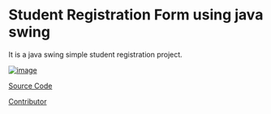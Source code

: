 # Student Registration Form using java swing

It is a java swing simple student registration project.

<a href="https://ibb.co/p0HNhJk"><img src="https://i.ibb.co/K0tBKF8/image.png" alt="image" border="0"></a><br />

<a target='_blank' href='https://github.com/fahimahammed/student-registration/blob/main/src/studentmanagement/StudentTable.java'>Source Code</a><br />

<a target='_blank' href='https://github.com/fahimahammed'>Contributor</a><br />
